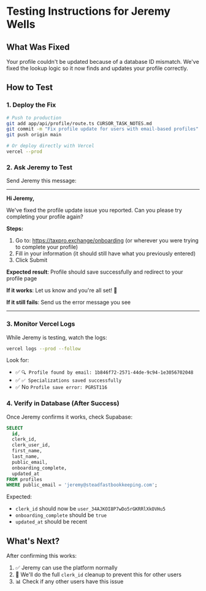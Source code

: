 # Testing Instructions for Jeremy Wells

## What Was Fixed
Your profile couldn't be updated because of a database ID mismatch. We've fixed the lookup logic so it now finds and updates your profile correctly.

## How to Test

### 1. Deploy the Fix
```bash
# Push to production
git add app/api/profile/route.ts CURSOR_TASK_NOTES.md
git commit -m "Fix profile update for users with email-based profiles"
git push origin main

# Or deploy directly with Vercel
vercel --prod
```

### 2. Ask Jeremy to Test
Send Jeremy this message:

---

**Hi Jeremy,**

We've fixed the profile update issue you reported. Can you please try completing your profile again?

**Steps:**
1. Go to: https://taxpro.exchange/onboarding (or wherever you were trying to complete your profile)
2. Fill in your information (it should still have what you previously entered)
3. Click Submit

**Expected result**: Profile should save successfully and redirect to your profile page

**If it works**: Let us know and you're all set! 🎉

**If it still fails**: Send us the error message you see

---

### 3. Monitor Vercel Logs

While Jeremy is testing, watch the logs:
```bash
vercel logs --prod --follow
```

Look for:
- ✅ `🔍 Profile found by email: 1b846f72-2571-44de-9c94-1e3056702048`
- ✅ `✅ Specializations saved successfully`
- ✅ No `Profile save error: PGRST116`

### 4. Verify in Database (After Success)

Once Jeremy confirms it works, check Supabase:
```sql
SELECT 
  id,
  clerk_id,
  clerk_user_id,
  first_name,
  last_name,
  public_email,
  onboarding_complete,
  updated_at
FROM profiles
WHERE public_email = 'jeremy@steadfastbookkeeping.com';
```

Expected:
- `clerk_id` should now be `user_34AJKOI8P7wDo5rGKRRlXkOVHu5`
- `onboarding_complete` should be `true`
- `updated_at` should be recent

## What's Next?

After confirming this works:
1. ✅ Jeremy can use the platform normally
2. 🔧 We'll do the full `clerk_id` cleanup to prevent this for other users
3. 📊 Check if any other users have this issue

